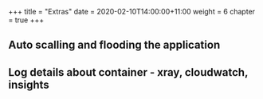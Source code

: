 +++
title = "Extras"
date = 2020-02-10T14:00:00+11:00
weight = 6
chapter = true
+++

## Auto scalling and flooding the application
## Log details about container - xray, cloudwatch, insights 